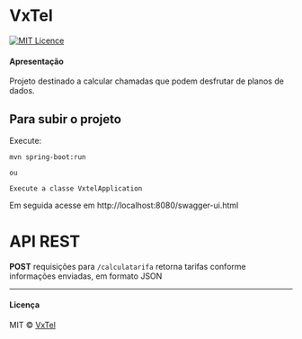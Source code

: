 # VxTel

[![MIT Licence](https://badges.frapsoft.com/os/mit/mit.svg?v=103)](https://opensource.org/licenses/mit-license.php)

#### Apresentação

Projeto destinado a calcular chamadas que podem desfrutar de planos de dados.

## Para subir o projeto

Execute:

```
mvn spring-boot:run

ou

Execute a classe VxtelApplication
```

Em seguida acesse em http://localhost:8080/swagger-ui.html

# API REST

**POST** requisições para ```/calculatarifa``` retorna tarifas conforme informações enviadas, em formato JSON

<hr/>

#### Licença
MIT © <a href="https://github.com/pofreire/VxTel">VxTel</a>
